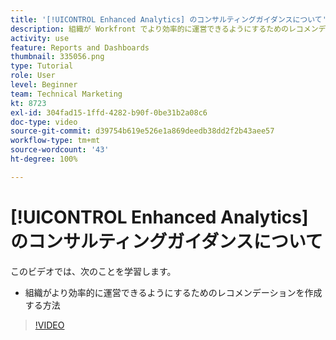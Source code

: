 ```yaml
---
title: '[!UICONTROL Enhanced Analytics] のコンサルティングガイダンスについて'
description: 組織が Workfront でより効率的に運営できるようにするためのレコメンデーションを作成する方法について説明します。
activity: use
feature: Reports and Dashboards
thumbnail: 335056.png
type: Tutorial
role: User
level: Beginner
team: Technical Marketing
kt: 8723
exl-id: 304fad15-1ffd-4282-b90f-0be31b2a08c6
doc-type: video
source-git-commit: d39754b619e526e1a869deedb38dd2f2b43aee57
workflow-type: tm+mt
source-wordcount: '43'
ht-degree: 100%

---
```


# [!UICONTROL Enhanced Analytics] のコンサルティングガイダンスについて

このビデオでは、次のことを学習します。

* 組織がより効率的に運営できるようにするためのレコメンデーションを作成する方法

>[!VIDEO](https://video.tv.adobe.com/v/335056/?quality=12)
